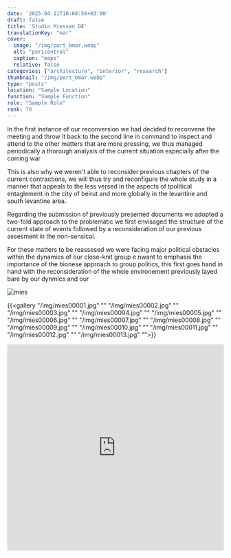 ```yaml
---
date: '2025-04-11T16:08:58+03:00'
draft: false
title: 'Studio Miessen DE'
translationKey: "mar"
cover:
  image: "/img/port_bmar.webp"
  alt: "pericentral"
  caption: "maps"
  relative: false 
categories: ["architecture", "interior", "research"]
thumbnail: "/img/port_bmar.webp"
type: "posts"
location: "Sample Location"
function: "Sample Function"
role: "Sample Role"
rank: 70
---
```

In the first instance of our reconversion we had decided to reconvene the meeting and throw it back to the second line in command to inspect and attend to the other matters that are more pressing, we thus managed periodically a thorough analysis of the current situation especially after the coming war 

This is also why we weren't able to reconsider previous chapters of the current contractions, we will thus try and reconfigure the whole study in a manner that appeals to the less versed in the aspects of tpolitical entaglement in the city of beirut and more globally in the levantine and south levantine area.


Regarding the submission of previously presented documents we adopted a two-fold approach to the problematic we first envisaged the structure of the current state of events followed by a reconsideration of our previous assesment in the non-sensical.

For these matters to be reassesed we were facing major political obstacles within the dynamics of our close-knit group e nwant to emphasis the importance of the bionese approach to group politics, this first goes hand in hand with the reconsideration of the whole environement previously layed bare by our dynmics and our

![mies](/img/mies00004.jpg)

{{<gallery "/img/mies00001.jpg" "" "/img/mies00002.jpg" "" "/img/mies00003.jpg" "" "/img/mies00004.jpg" "" "/img/mies00005.jpg" "" "/img/mies00006.jpg" "" "/img/mies00007.jpg" "" "/img/mies00008.jpg" "" "/img/mies00009.jpg" "" "/img/mies00010.jpg" "" "/img/mies00011.jpg" "" "/img/mies00012.jpg" "" "/img/mies00013.jpg" "">}}

<iframe src="https://portostap.netlify.app/#mies" width="100%" height="480" style="border:none;"></iframe>
